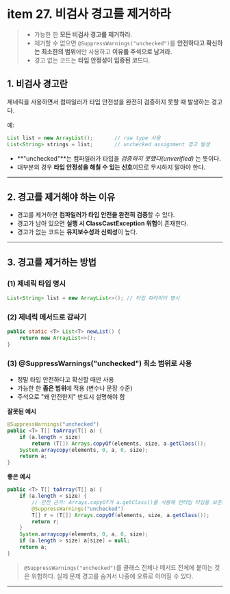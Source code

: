 # item 27. 비검사 경고를 제거하라

> * 가능한 한 **모든 비검사 경고를 제거하라.**
> * 제거할 수 없으면 `@SuppressWarnings("unchecked")`를 **안전하다고 확신하는 최소한의 범위**에만 사용하고 **이유를 주석으로 남겨라.**
> * 경고 없는 코드는 **타입 안정성이 입증된 코드**다.

## 1. 비검사 경고란

제네릭을 사용하면서 컴파일러가 타입 안전성을 완전히 검증하지 못할 때 발생하는 경고다.

예:

```java
List list = new ArrayList();       // raw type 사용
List<String> strings = list;       // unchecked assignment 경고 발생
```

* **"unchecked"**는 컴파일러가 타입을 *검증하지 못했다(unverified)* 는 뜻이다.
* 대부분의 경우 **타입 안정성을 해칠 수 있는 신호**이므로 무시하지 말아야 한다.

---

## 2. 경고를 제거해야 하는 이유

* 경고를 제거하면 **컴파일러가 타입 안전을 완전히 검증**할 수 있다.
* 경고가 남아 있으면 **실행 시 ClassCastException 위험**이 존재한다.
* 경고가 없는 코드는 **유지보수성과 신뢰성**이 높다.

---

## 3. 경고를 제거하는 방법

### (1) 제네릭 타입 명시

```java
List<String> list = new ArrayList<>(); // 타입 파라미터 명시
```

### (2) 제네릭 메서드로 감싸기

```java
public static <T> List<T> newList() {
    return new ArrayList<>();
}
```

### (3) @SuppressWarnings("unchecked") 최소 범위로 사용

* 정말 타입 안전하다고 확신할 때만 사용
* 가능한 한 **좁은 범위**에 적용 (변수나 문장 수준)
* 주석으로 "왜 안전한지" 반드시 설명해야 함

**잘못된 예시**
```java
@SuppressWarnings("unchecked")
public <T> T[] toArray(T[] a) {
    if (a.length < size)
        return (T[]) Arrays.copyOf(elements, size, a.getClass());
    System.arraycopy(elements, 0, a, 0, size);
    return a;
}
```
**좋은 예시**
```java
public <T> T[] toArray(T[] a) {
    if (a.length < size) {
        // 안전 근거: Arrays.copyOf가 a.getClass()를 사용해 런타임 타입을 보존한다.
        @SuppressWarnings("unchecked")
        T[] r = (T[]) Arrays.copyOf(elements, size, a.getClass());
        return r;
    }
    System.arraycopy(elements, 0, a, 0, size);
    if (a.length > size) a[size] = null;
    return a;
}
```
> `@SuppressWarnings("unchecked")`를 클래스 전체나 메서드 전체에 붙이는 것은 위험하다.
> 실제 문제 경고를 숨겨서 나중에 오류로 이어질 수 있다.

---
